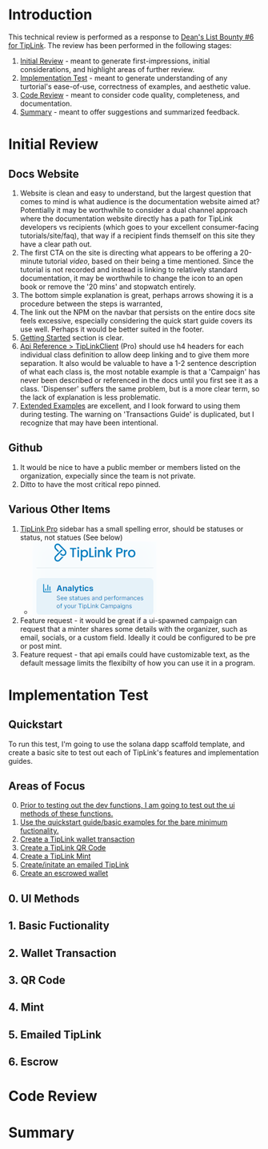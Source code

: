 # Introduction
This technical review is performed as a response to [Dean's List Bounty #6 for TipLink](https://github.com/dean-s-list/Gib-Work-Bounties/issues/6). The review has been performed in the following stages:

1. [Initial Review](#o1) - meant to generate first-impressions, initial considerations, and highlight areas of further review.
2. [Implementation Test](#o2) - meant to generate understanding of any turtorial's ease-of-use, correctness of examples, and aesthetic value.
3. [Code Review](#o3) - meant to consider code quality, completeness, and documentation.
4. [Summary](#o4) - meant to offer suggestions and summarized feedback.

# <a id="o1"></a>Initial Review
## Docs Website
1. Website is clean and easy to understand, but the largest question that comes to mind is what audience is the documentation website aimed at? Potentially it may be worthwhile to consider a dual channel approach where the documentation website directly has a path for TipLink developers vs recipients (which goes to your excellent consumer-facing tutorials/site/faq), that way if a recipient finds themself on this site they have a clear path out.
2. The first CTA on the site is directing what appears to be offering a 20-minute tutorial *video*, based on their being a time mentioned. Since the tutorial is not recorded and instead is linking to relatively standard documentation, it may be worthwhile to change the icon to an open book or remove the '20 mins' and stopwatch entirely.
3. The bottom simple explanation is great, perhaps arrows showing it is a procedure between the steps is warranted, 
4. The link out the NPM on the navbar that persists on the entire docs site feels excessive, especially considering the quick start guide covers its use well. Perhaps it would be better suited in the footer.
5. [Getting Started](https://docs.tiplink.io/docs/category/getting-started) section is clear.
6. [Api Reference > TipLinkClient](https://docs.tiplink.io/docs/api-reference/client) (Pro) should use h4 headers for each individual class definition to allow deep linking and to give them more separation. It also would be valuable to have a 1-2 sentence description of what each class is, the most notable example is that a 'Campaign' has never been described or referenced in the docs until you first see it as a class. 'Dispenser' suffers the same problem, but is a more clear term, so the lack of explanation is less problematic.
7. [Extended Examples](https://docs.tiplink.io/docs/category/extended-examples) are excellent, and I look forward to using them during testing. The warning on 'Transactions Guide' is duplicated, but I recognize that may have been intentional.

## Github
1. It would be nice to have a public member or members listed on the organization, expecially since the team is not private.
2. Ditto to have the most critical repo pinned.

## Various Other Items
1. [TipLink Pro](https://tiplink.io/pro/campaigns) sidebar has a small spelling error, should be statuses or status, not statues (See below)
    * ![alt text](image.png)
2. Feature request - it would be great if a ui-spawned campaign can request that a minter shares some details with the organizer, such as email, socials, or a custom field. Ideally it could be configured to be pre or post mint.
3. Feature request - that api emails could have customizable text, as the default message limits the flexibilty of how you can use it in a program.

# <a id="o2"></a>Implementation Test
## Quickstart
To run this test, I'm going to use the solana dapp scaffold template, and create a basic site to test out each of TipLink's features and implementation guides.

## Areas of Focus 
0. [Prior to testing out the dev functions, I am going to test out the ui methods of these functions.](#it0)
1. [Use the quickstart guide/basic examples for the bare minimum fuctionality.](#it1)
2. [Create a TipLink wallet transaction](#it2)
3. [Create a TipLink QR Code](#it3)
4. [Create a TipLink Mint](#it4)
5. [Create/initate an emailed TipLink](#it5)
6. [Create an escrowed wallet](#it6)

## <a id="it0"></a>0. UI Methods

## <a id="it1"></a>1. Basic Fuctionality

## <a id="it2"></a>2. Wallet Transaction

## <a id="it3"></a>3. QR Code

## <a id="it4"></a>4. Mint

## <a id="it5"></a>5. Emailed TipLink

## <a id="it6"></a>6. Escrow

# <a id="o3"></a>Code Review

# <a id="o4"></a>Summary